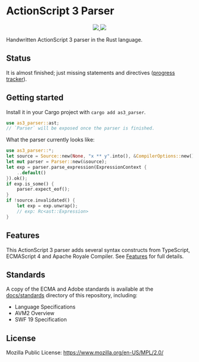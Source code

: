 # ActionScript 3 Parser

<p align="center">
  <a href="https://lib.rs/crates/as3_parser">
    <img src="https://img.shields.io/badge/lib.rs-green">
  </a>
  <a href="https://docs.rs/as3_parser/latest/as3_parser">
    <img src="https://img.shields.io/badge/Rust%20API%20Documentation-gray">
  </a>
</p>

Handwritten ActionScript 3 parser in the Rust language.

## Status

It is almost finished; just missing statements and directives ([progress tracker](crates/as3_parser/progress.md)).

## Getting started

Install it in your Cargo project with `cargo add as3_parser`.

```rust
use as3_parser::ast;
// `Parser` will be exposed once the parser is finished.
```

What the parser currently looks like:

```rust
use as3_parser::*;
let source = Source::new(None, "x ** y".into(), &CompilerOptions::new());
let mut parser = Parser::new(&source);
let exp = parser.parse_expression(ExpressionContext {
    ..default()
}).ok();
if exp.is_some() {
    parser.expect_eof();
}
if !source.invalidated() {
    let exp = exp.unwrap();
    // exp: Rc<ast::Expression>
}
```

## Features

This ActionScript 3 parser adds several syntax constructs from TypeScript, ECMAScript 4 and Apache Royale Compiler. See [Features](docs/features.md) for full details.

## Standards

A copy of the ECMA and Adobe standards is available at the [docs/standards](docs/standards) directory of this repository, including:

* Language Specifications
* AVM2 Overview
* SWF 19 Specification

## License

Mozilla Public License: https://www.mozilla.org/en-US/MPL/2.0/